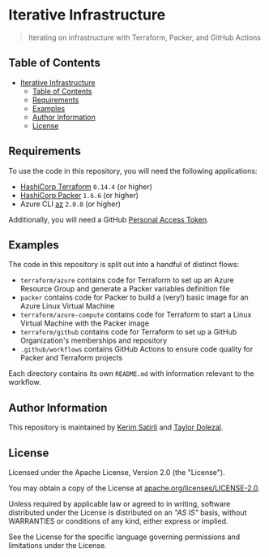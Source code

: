 # Iterative Infrastructure

> Iterating on infrastructure with Terraform, Packer, and GitHub Actions

## Table of Contents

- [Iterative Infrastructure](#iterative-infrastructure)
  - [Table of Contents](#table-of-contents)
  - [Requirements](#requirements)
  - [Examples](#examples)
  - [Author Information](#author-information)
  - [License](#license)

## Requirements

To use the code in this repository, you will need the following applications:

* [HashiCorp Terraform](https://www.terraform.io/downloads.html) `0.14.4` (or higher)
* [HashiCorp Packer](https://www.packer.io/downloads) `1.6.6` (or higher)
* Azure CLI [az](https://docs.microsoft.com/en-us/cli/azure/) `2.0.0` (or higher)

Additionally, you will need a GitHub [Personal Access Token](https://docs.github.com/en/github/authenticating-to-github/creating-a-personal-access-token).

## Examples

The code in this repository is split out into a handful of distinct flows:

* `terraform/azure` contains code for Terraform to set up an Azure Resource Group and generate a Packer variables definition file
* `packer` contains code for Packer to build a (very!) basic image for an Azure Linux Virtual Machine
* `terraform/azure-compute` contains code for Terraform to start a Linux Virtual Machine with the Packer image
* `terraform/github` contains code for Terraform to set up a GitHub Organization's memberships and repository
* `.github/workflows` contains GitHub Actions to ensure code quality for Packer and Terraform projects

Each directory contains its own `README.md` with information relevant to the workflow.

## Author Information

This repository is maintained by [Kerim Satirli](https://github.com/ksatirli) and [Taylor Dolezal](https://github.com/onlydole).

## License

Licensed under the Apache License, Version 2.0 (the "License").

You may obtain a copy of the License at [apache.org/licenses/LICENSE-2.0](http://www.apache.org/licenses/LICENSE-2.0).

Unless required by applicable law or agreed to in writing, software distributed under the License is distributed on an _"AS IS"_ basis, without WARRANTIES or conditions of any kind, either express or implied.

See the License for the specific language governing permissions and limitations under the License.
